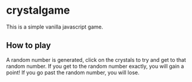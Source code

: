 # crystalgame
This is a simple vanilla javascript game. 




## How to play
A random number is generated, click on the crystals to try and get to that random number.
If you get to the random number exactly, you will gain a point!
If you go past the random number, you will lose.
